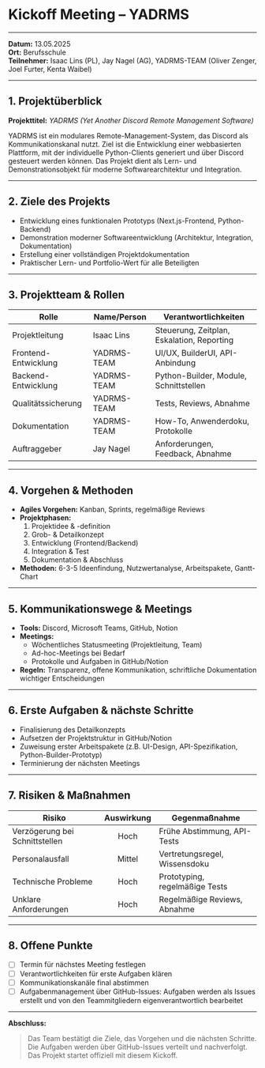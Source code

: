# Kickoff Meeting – YADRMS

---

**Datum:** 13.05.2025  
**Ort:** Berufsschule  
**Teilnehmer:** Isaac Lins (PL), Jay Nagel (AG), YADRMS-TEAM (Oliver Zenger, Joel Furter, Kenta Waibel)

---

## 1. Projektüberblick

**Projekttitel:** *YADRMS (Yet Another Discord Remote Management Software)*

YADRMS ist ein modulares Remote-Management-System, das Discord als Kommunikationskanal nutzt. Ziel ist die Entwicklung einer webbasierten Plattform, mit der individuelle Python-Clients generiert und über Discord gesteuert werden können. Das Projekt dient als Lern- und Demonstrationsobjekt für moderne Softwarearchitektur und Integration.

---

## 2. Ziele des Projekts

- Entwicklung eines funktionalen Prototyps (Next.js-Frontend, Python-Backend)
- Demonstration moderner Softwareentwicklung (Architektur, Integration, Dokumentation)
- Erstellung einer vollständigen Projektdokumentation
- Praktischer Lern- und Portfolio-Wert für alle Beteiligten

---

## 3. Projektteam & Rollen

| **Rolle**              | **Name/Person**                | **Verantwortlichkeiten**                        |
|------------------------|---------------------------------|-------------------------------------------------|
| Projektleitung         | Isaac Lins                      | Steuerung, Zeitplan, Eskalation, Reporting      |
| Frontend-Entwicklung   | YADRMS-TEAM                     | UI/UX, BuilderUI, API-Anbindung                 |
| Backend-Entwicklung    | YADRMS-TEAM                     | Python-Builder, Module, Schnittstellen          |
| Qualitätssicherung     | YADRMS-TEAM                     | Tests, Reviews, Abnahme                         |
| Dokumentation          | YADRMS-TEAM                     | How-To, Anwenderdoku, Protokolle                |
| Auftraggeber           | Jay Nagel                       | Anforderungen, Feedback, Abnahme                |

---

## 4. Vorgehen & Methoden

- **Agiles Vorgehen:** Kanban, Sprints, regelmäßige Reviews
- **Projektphasen:**
    1. Projektidee & -definition
    2. Grob- & Detailkonzept
    3. Entwicklung (Frontend/Backend)
    4. Integration & Test
    5. Dokumentation & Abschluss
- **Methoden:** 6-3-5 Ideenfindung, Nutzwertanalyse, Arbeitspakete, Gantt-Chart

---

## 5. Kommunikationswege & Meetings

- **Tools:** Discord, Microsoft Teams, GitHub, Notion
- **Meetings:**
    - Wöchentliches Statusmeeting (Projektleitung, Team)
    - Ad-hoc-Meetings bei Bedarf
    - Protokolle und Aufgaben in GitHub/Notion
- **Regeln:** Transparenz, offene Kommunikation, schriftliche Dokumentation wichtiger Entscheidungen

---

## 6. Erste Aufgaben & nächste Schritte

- Finalisierung des Detailkonzepts
- Aufsetzen der Projektstruktur in GitHub/Notion
- Zuweisung erster Arbeitspakete (z.B. UI-Design, API-Spezifikation, Python-Builder-Prototyp)
- Terminierung der nächsten Meetings

---

## 7. Risiken & Maßnahmen

| **Risiko**                     | **Auswirkung** | **Gegenmaßnahme**                      |
|-------------------------------|:--------------:|-----------------------------------------|
| Verzögerung bei Schnittstellen | Hoch           | Frühe Abstimmung, API-Tests             |
| Personalausfall                | Mittel         | Vertretungsregel, Wissensdoku           |
| Technische Probleme            | Hoch           | Prototyping, regelmäßige Tests          |
| Unklare Anforderungen          | Hoch           | Regelmäßige Reviews, Abnahme            |

---

## 8. Offene Punkte

- [ ] Termin für nächstes Meeting festlegen
- [ ] Verantwortlichkeiten für erste Aufgaben klären
- [ ] Kommunikationskanäle final abstimmen
- [ ] Aufgabenmanagement über GitHub-Issues: Aufgaben werden als Issues erstellt und von den Teammitgliedern eigenverantwortlich bearbeitet

---

**Abschluss:**
> Das Team bestätigt die Ziele, das Vorgehen und die nächsten Schritte. Die Aufgaben werden über GitHub-Issues verteilt und nachverfolgt. Das Projekt startet offiziell mit diesem Kickoff.
